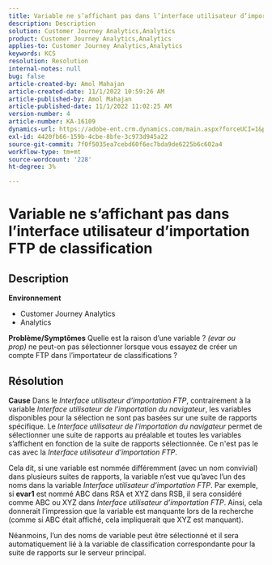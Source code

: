 ```yaml
---
title: Variable ne s’affichant pas dans l’interface utilisateur d’importation FTP de classification
description: Description
solution: Customer Journey Analytics,Analytics
product: Customer Journey Analytics,Analytics
applies-to: Customer Journey Analytics,Analytics
keywords: KCS
resolution: Resolution
internal-notes: null
bug: false
article-created-by: Amol Mahajan
article-created-date: 11/1/2022 10:59:26 AM
article-published-by: Amol Mahajan
article-published-date: 11/1/2022 11:02:25 AM
version-number: 4
article-number: KA-16109
dynamics-url: https://adobe-ent.crm.dynamics.com/main.aspx?forceUCI=1&pagetype=entityrecord&etn=knowledgearticle&id=5dd8dc3b-d459-ed11-9561-6045bd006a22
exl-id: 4420fb66-159b-4cbe-8bfe-3c973d945a22
source-git-commit: 7f0f5035ea7cebd60f6ec7bda9de6225b6c602a4
workflow-type: tm+mt
source-wordcount: '228'
ht-degree: 3%

---
```


# Variable ne s’affichant pas dans l’interface utilisateur d’importation FTP de classification

## Description

<b>Environnement</b>
- Customer Journey Analytics
- Analytics



<b>Problème/Symptômes</b>
Quelle est la raison d’une variable ? *(evar ou prop)* ne peut-on pas sélectionner lorsque vous essayez de créer un compte FTP dans l’importateur de classifications ?


## Résolution

<b>Cause</b>
Dans le *Interface utilisateur d’importation FTP*, contrairement à la variable *Interface utilisateur de l’importation du navigateur*, les variables disponibles pour la sélection ne sont pas basées sur une suite de rapports spécifique. Le *Interface utilisateur de l’importation du navigateur* permet de sélectionner une suite de rapports au préalable et toutes les variables s’affichent en fonction de la suite de rapports sélectionnée. Ce n&#39;est pas le cas avec la *Interface utilisateur d’importation FTP*.

Cela dit, si une variable est nommée différemment (avec un nom convivial) dans plusieurs suites de rapports, la variable n’est vue qu’avec l’un des noms dans la variable *Interface utilisateur d’importation FTP*. Par exemple, si <b>evar1</b> est nommé ABC dans RSA et XYZ dans RSB, il sera considéré comme ABC ou XYZ dans *Interface utilisateur d’importation FTP*. Ainsi, cela donnerait l’impression que la variable est manquante lors de la recherche (comme si ABC était affiché, cela impliquerait que XYZ est manquant).

Néanmoins, l’un des noms de variable peut être sélectionné et il sera automatiquement lié à la variable de classification correspondante pour la suite de rapports sur le serveur principal.
